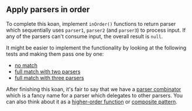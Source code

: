 ## Apply parsers in order

To complete this koan, implement `inOrder()` functions to return parser
which sequentially uses `parser1`, `parser2` (and `parser3`) to process input.
If any of the parsers can't consume input, the overall result is `null`.

It might be easier to implement the functionality by looking at the following tests and making them pass one by one:
 - <a href="psi_element://Task2Tests#1 - no match">no match</a>
 - <a href="psi_element://Task2Tests#2 - full match with two parsers">full match with two parsers</a>
 - <a href="psi_element://Task2Tests#3 - full match with three parsers">full match with three parsers</a>

After finishing this koan, it's fair to say that we have a
[parser combinator](https://en.wikipedia.org/wiki/Parser_combinator)
which is a fancy name for a parser which delegates to other parsers.
You can also think about it as a
[higher-order function](https://en.wikipedia.org/wiki/Higher-order_function)
or [composite pattern](https://en.wikipedia.org/wiki/Composite_pattern).
